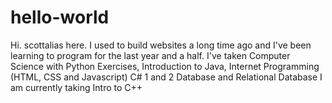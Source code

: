 # hello-world
Hi. 
scottalias here.
I used to build websites a long time ago and I've been learning to program for the last year and a half. I've taken Computer Science with Python Exercises, Introduction to Java,
Internet Programming (HTML, CSS and Javascript)
C# 1 and 2
Database and Relational Database
I am currently taking Intro to C++
